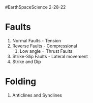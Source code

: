 #EarthSpaceScience
2-28-22
# Faults
1. Normal Faults - Tension
2. Reverse Faults - Compressional
	1. Low angle = Thrust Faults
3. Strike-Slip Faults - Lateral movement
4. Strike and Dip
# Folding
1. Anticlines and Synclines